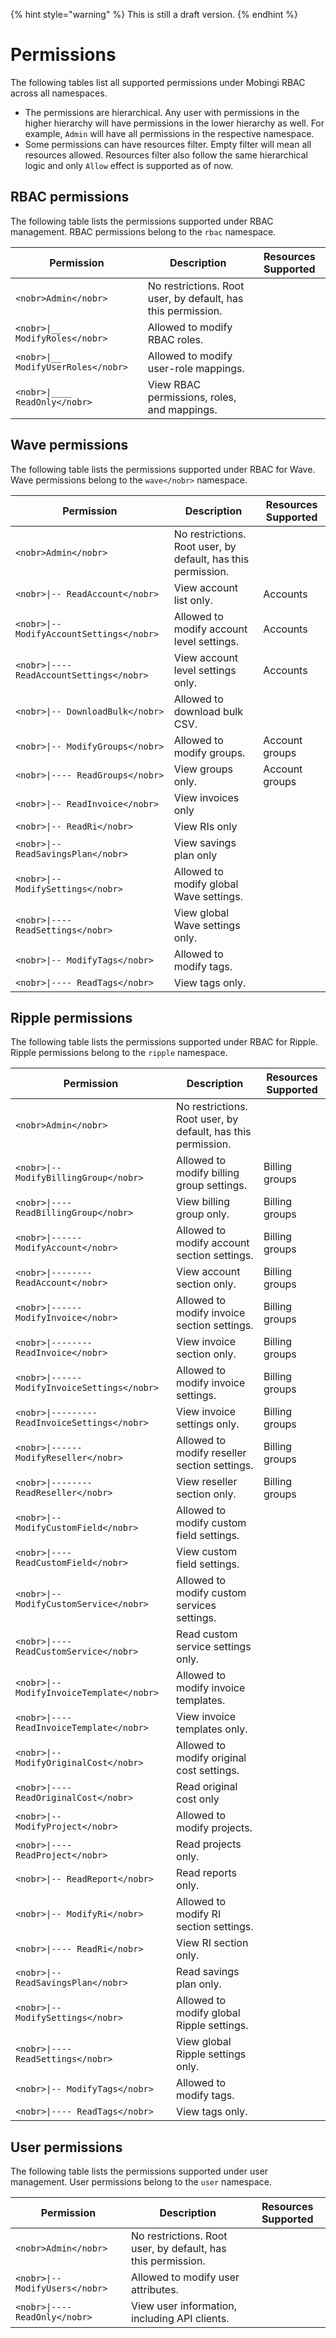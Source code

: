 {% hint style="warning" %} This is still a draft version. {% endhint %}

# Permissions

The following tables list all supported permissions under Mobingi RBAC across all namespaces.

- The permissions are hierarchical. Any user with permissions in the higher hierarchy will have permissions in the lower hierarchy as well. For example, `Admin` will have all permissions in the respective namespace.
- Some permissions can have resources filter. Empty filter will mean all resources allowed. Resources filter also follow the same hierarchical logic and only `Allow` effect is supported as of now.

## RBAC permissions

The following table lists the permissions supported under RBAC management. RBAC permissions belong to the `rbac` namespace.

| Permission                          | Description                                                  | Resources Supported |
| ----------------------------------- | ------------------------------------------------------------ | ------------------- |
| `<nobr>Admin</nobr>`                | No restrictions. Root user, by default, has this permission. |                     |
| `<nobr>\|__ ModifyRoles</nobr>`     | Allowed to modify RBAC roles.                                |                     |
| `<nobr>\|__ ModifyUserRoles</nobr>` | Allowed to modify user-role mappings.                        |                     |
| `<nobr>\|____ ReadOnly</nobr>`      | View RBAC permissions, roles, and mappings.                  |                     |

## Wave permissions

The following table lists the permissions supported under RBAC for Wave. Wave permissions belong to the `wave</nobr>` namespace.

| Permission                                | Description                                                  | Resources Supported |
| ----------------------------------------- | ------------------------------------------------------------ | ------------------- |
| `<nobr>Admin</nobr>`                      | No restrictions. Root user, by default, has this permission. |                     |
| `<nobr>\|-- ReadAccount</nobr>`           | View account list only.                                      | Accounts            |
| `<nobr>\|-- ModifyAccountSettings</nobr>` | Allowed to modify account level settings.                    | Accounts            |
| `<nobr>\|---- ReadAccountSettings</nobr>` | View account level settings only.                            | Accounts            |
| `<nobr>\|-- DownloadBulk</nobr>`          | Allowed to download bulk CSV.                                |                     |
| `<nobr>\|-- ModifyGroups</nobr>`          | Allowed to modify groups.                                    | Account groups      |
| `<nobr>\|---- ReadGroups</nobr>`          | View groups only.                                            | Account groups      |
| `<nobr>\|-- ReadInvoice</nobr>`           | View invoices only                                           |                     |
| `<nobr>\|-- ReadRi</nobr>`                | View RIs only                                                |                     |
| `<nobr>\|-- ReadSavingsPlan</nobr>`       | View savings plan only                                       |                     |
| `<nobr>\|-- ModifySettings</nobr>`        | Allowed to modify global Wave settings.                      |                     |
| `<nobr>\|---- ReadSettings</nobr>`        | View global Wave settings only.                              |                     |
| `<nobr>\|-- ModifyTags</nobr>`            | Allowed to modify tags.                                      |                     |
| `<nobr>\|---- ReadTags</nobr>`            | View tags only.                                              |                     |

## Ripple permissions

The following table lists the permissions supported under RBAC for Ripple. Ripple permissions belong to the `ripple` namespace.

| Permission                                     | Description                                                  | Resources Supported |
| ---------------------------------------------- | ------------------------------------------------------------ | ------------------- |
| `<nobr>Admin</nobr>`                           | No restrictions. Root user, by default, has this permission. |                     |
| `<nobr>\|-- ModifyBillingGroup</nobr>`         | Allowed to modify billing group settings.                    | Billing groups      |
| `<nobr>\|---- ReadBillingGroup</nobr>`         | View billing group only.                                     | Billing groups      |
| `<nobr>\|------ ModifyAccount</nobr>`          | Allowed to modify account section settings.                  | Billing groups      |
| `<nobr>\|-------- ReadAccount</nobr>`          | View account section only.                                   | Billing groups      |
| `<nobr>\|------ ModifyInvoice</nobr>`          | Allowed to modify invoice section settings.                  | Billing groups      |
| `<nobr>\|-------- ReadInvoice</nobr>`          | View invoice section only.                                   | Billing groups      |
| `<nobr>\|------ ModifyInvoiceSettings</nobr>`  | Allowed to modify invoice settings.                          | Billing groups      |
| `<nobr>\|--------- ReadInvoiceSettings</nobr>` | View invoice settings only.                                  | Billing groups      |
| `<nobr>\|------ ModifyReseller</nobr>`         | Allowed to modify reseller section settings.                 | Billing groups      |
| `<nobr>\|-------- ReadReseller</nobr>`         | View reseller section only.                                  | Billing groups      |
| `<nobr>\|-- ModifyCustomField</nobr>`          | Allowed to modify custom field settings.                     |                     |
| `<nobr>\|---- ReadCustomField</nobr>`          | View custom field settings.                                  |                     |
| `<nobr>\|-- ModifyCustomService</nobr>`        | Allowed to modify custom services settings.                  |                     |
| `<nobr>\|---- ReadCustomService</nobr>`        | Read custom service settings only.                           |                     |
| `<nobr>\|-- ModifyInvoiceTemplate</nobr>`      | Allowed to modify invoice templates.                         |                     |
| `<nobr>\|---- ReadInvoiceTemplate</nobr>`      | View invoice templates only.                                 |                     |
| `<nobr>\|-- ModifyOriginalCost</nobr>`         | Allowed to modify original cost settings.                    |                     |
| `<nobr>\|---- ReadOriginalCost</nobr>`         | Read original cost only                                      |                     |
| `<nobr>\|-- ModifyProject</nobr>`              | Allowed to modify projects.                                  |                     |
| `<nobr>\|---- ReadProject</nobr>`              | Read projects only.                                          |                     |
| `<nobr>\|-- ReadReport</nobr>`                 | Read reports only.                                           |                     |
| `<nobr>\|-- ModifyRi</nobr>`                   | Allowed to modify RI section settings.                       |                     |
| `<nobr>\|---- ReadRi</nobr>`                   | View RI section only.                                        |                     |
| `<nobr>\|-- ReadSavingsPlan</nobr>`            | Read savings plan only.                                      |                     |
| `<nobr>\|-- ModifySettings</nobr>`             | Allowed to modify global Ripple settings.                    |                     |
| `<nobr>\|---- ReadSettings</nobr>`             | View global Ripple settings only.                            |                     |
| `<nobr>\|-- ModifyTags</nobr>`                 | Allowed to modify tags.                                      |                     |
| `<nobr>\|---- ReadTags</nobr>`                 | View tags only.                                              |                     |

## User permissions

The following table lists the permissions supported under user management. User permissions belong to the `user` namespace.

| Permission                      | Description                                                  | Resources Supported |
| ------------------------------- | ------------------------------------------------------------ | ------------------- |
| `<nobr>Admin</nobr>`            | No restrictions. Root user, by default, has this permission. |                     |
| `<nobr>\|-- ModifyUsers</nobr>` | Allowed to modify user attributes.                           |                     |
| `<nobr>\|---- ReadOnly</nobr>`  | View user information, including API clients.                |                     |
